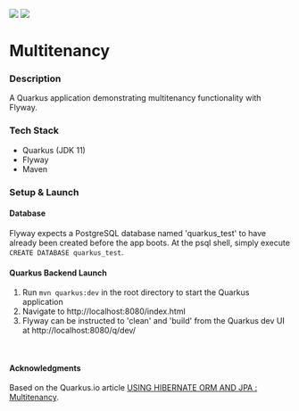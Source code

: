 ![](https://github.com/Lylio/image-repo/blob/master/logos/quarkus.png?raw=true)
![](https://github.com/Lylio/image-repo/blob/master/logos/flyway.png?raw=true)

# Multitenancy

### Description
A Quarkus application demonstrating multitenancy functionality with Flyway.

### Tech Stack
- Quarkus (JDK 11)
- Flyway
- Maven

### Setup & Launch

#### Database
Flyway expects a PostgreSQL database named 'quarkus_test' to have already been created before the app boots. At the psql shell, 
simply execute `CREATE DATABASE quarkus_test`.

#### Quarkus Backend Launch
1. Run `mvn quarkus:dev` in the root directory to start the Quarkus application
2. Navigate to http://localhost:8080/index.html
3. Flyway can be instructed to 'clean' and 'build' from the Quarkus dev UI at http://localhost:8080/q/dev/

<br/>

#### Acknowledgments
Based on the Quarkus.io article [USING HIBERNATE ORM AND JPA : Multitenancy](https://quarkus.io/guides/hibernate-orm#multitenancy).